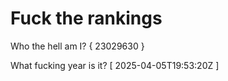 # Fuck the rankings

Who the hell am I?
{ 23029630 }

What fucking year is it?
[ 2025-04-05T19:53:20Z ]
